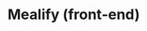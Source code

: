 # Mealify (front-end)
<!-- yarn add @react-navigation/bottom-tabs -->
<!-- yarn add react-native-multiple-select -->